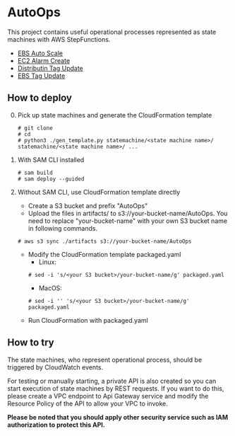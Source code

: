 # AutoOps

This project contains useful operational processes represented as state machines with AWS StepFunctions. 

- [EBS Auto Scale](statemachine/EBSScaling)
- [EC2 Alarm Create](statemachine/EC2AlarmCreating)
- [Distributin Tag Update](statemachine/DistributionAutoTag)
- [EBS Tag Update](statemachine/EbsTagAutoUpdating)

## How to deploy

0. Pick up state machines and generate the CloudFormation template
    ```
    # git clone 
    # cd 
    # python3 ./gen_template.py statemachine/<state machine name>/ statemachine/<state machine name>/ ...
    ```

1. With SAM CLI installed
    ```
    # sam build
    # sam deploy --guided
    ```
2. Without SAM CLI, use CloudFormation template directly
    - Create a S3 bucket and prefix "AutoOps"
    - Upload the files in artifacts/ to s3://your-bucket-name/AutoOps. You need to replace "your-bucket-name" with your own S3 bucket name in following commands.
    ```
    # aws s3 sync ./artifacts s3://your-bucket-name/AutoOps
    ```
    - Modify the CloudFormation template packaged.yaml
        - Linux:
        ```
        # sed -i 's/<your S3 bucket>/your-bucket-name/g' packaged.yaml
        ```
        - MacOS:
        ```
        # sed -i '' 's/<your S3 bucket>/your-bucket-name/g' packaged.yaml
        ```
    - Run CloudFormation with packaged.yaml

## How to try

The state machines, who represent operational process, should be triggered by CloudWatch events. 

For testing or manually starting, a private API is also created so you can start execution of state machines by REST requests. If you want to do this, please create a VPC endpoint to Api Gateway service and modify the Resource Policy of the API to allow your VPC to invoke. 

**Please be noted that you should apply other security service such as IAM authorization to protect this API.**








